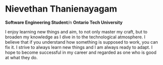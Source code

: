 # Nievethan Thanienayagam

**Software Engineering Student**/n
**Ontario Tech University**

I enjoy learning new things and aim, to not only master my craft, but to broaden my knowledge as I dive in to the technological atmosphere.
I believe that if you understand how something is supposed to work, you can fix it. I strive to always learn new things and I am always ready to adapt.
I hope to become successful in my career and regarded as one who is good at what they do.

